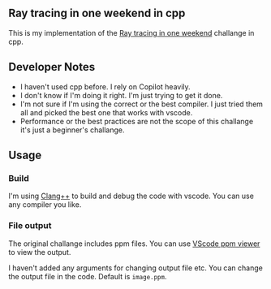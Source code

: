## Ray tracing in one weekend in cpp

This is my implementation of the [Ray tracing in one weekend](https://raytracing.github.io/books/RayTracingInOneWeekend.html) challange in cpp.

## Developer Notes

- I haven't used cpp before. I rely on Copilot heavily.
- I don't know if I'm doing it right. I'm just trying to get it done.
- I'm not sure if I'm using the correct or the best compiler. I just tried them all and picked the best one that works with vscode.
- Performance or the best practices are not the scope of this challange it's just a beginner's challange.

## Usage

### Build

I'm using [Clang++](https://clang.llvm.org/) to build and debug the code with vscode. You can use any compiler you like.

### File output

The original challange includes ppm files. You can use [VScode ppm viewer](https://marketplace.visualstudio.com/items?itemName=lextudio.reveal-in-ppm-viewer) to view the output.

I haven't added any arguments for changing output file etc. You can change the output file in the code. Default is `image.ppm`.
